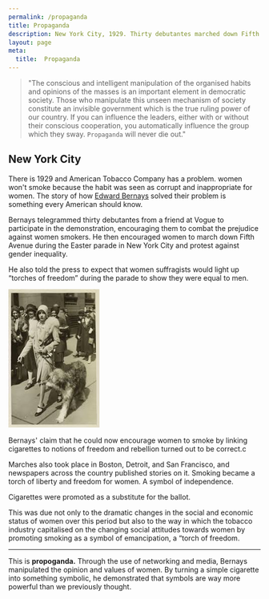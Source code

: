```yaml
---
permalink: /propaganda
title: Propaganda
description: New York City, 1929. Thirty debutantes marched down Fifth Avenue during the Easter parade. They light up cigarettes to combat prejudice against women smokers. The press calls them 'torches of freedom' and spreads the message. This is propoganda.
layout: page
meta:
  title:  Propaganda
---
```


> "The conscious and intelligent manipulation of the organised habits and opinions of the masses is an important element in democratic society. Those who manipulate this unseen mechanism of society constitute an invisible government which is the true ruling power of our country. If you can influence the leaders, either with or without their conscious cooperation, you automatically influence the group which they sway. `Propaganda` will never die out."

## **New York City**

There is 1929 and American Tobacco Company has a problem. women won't smoke because the habit was seen as corrupt and inappropriate for women. The story of how [Edward Bernays](https://en.wikipedia.org/wiki/Edward_Bernays) solved their problem is something every American should know. 

Bernays telegrammed thirty debutantes from a friend at Vogue to participate in the demonstration, encouraging them to combat the prejudice against women smokers. He then encouraged women to march down Fifth Avenue during the Easter parade in New York City and protest against gender inequality.

He also told the press to expect that women suffragists would light up “torches of freedom” during the parade to show they were equal to men.

![Image1](/assets/images/freedom_walker.jpg)

Bernays' claim that he could now encourage women to smoke by linking cigarettes to notions of freedom and rebellion turned out to be correct.c

Marches also took place in Boston, Detroit, and San Francisco, and newspapers across the country published stories on it. Smoking became a torch of liberty and freedom for women. A symbol of independence.

Cigarettes were promoted as a substitute for the ballot.

This was due not only to the dramatic changes in the social and economic status of women over this period but also to the way in which the tobacco industry capitalised on the changing social attitudes towards women by promoting smoking as a symbol of emancipation, a “torch of freedom.

---

This is **propoganda.** Through the use of networking and media, Bernays manipulated the opinion and values of women. By turning a simple cigarette into something symbolic, he demonstrated that symbols are way more powerful than we previously thought.

